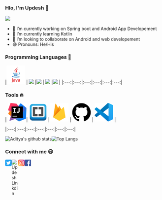 

### Hlo, I'm Updesh 👋
![](https://komarev.com/ghpvc/?username=KingRovo&color=red)

- 🔭 I’m currently working on Spring boot and Android App Developement
- 🌱 I’m currently learning Kotlin
- 👯 I’m looking to collaborate on Android and web developement
- 😄 Pronouns: He/His



### Programming Languages  :rocket:
|<img src="images/Programming_languages/javalogo.png" width=60> | <img src="https://github.com/kingRovo/kingRovo/images/Programming_languages/1024px-Python-logo-notext.svg.png" width=60> |<img src="https://github.com/kingRovo/kingRovo/images/Programming_languages/kotlin_logo.jpg" width=60> | <img src="https://github.com/kingRovo/kingRovo/images/Programming_languages/logo-html-5.png" width=60> |<img src="https://github.com/kingRovo/kingRovo/images/Programming_languages/phplogo.png" width=60> |
|:---:|:---:|:---:|:---:|:---:|:---:|


### Tools :fire:
| <img src="https://github.com/kingRovo/kingRovo/blob/master/images/tools/intellij-idea_logo_300x300.png" width=60>| <img src="https://github.com/kingRovo/kingRovo/blob/master/images/tools/Adobe_Brackets_v0.0.x_icon.png" width=60>|  <img src="https://github.com/kingRovo/kingRovo/blob/master/images/tools/firebase.png" width=60> | 
<img src="https://github.com/kingRovo/kingRovo/blob/master/images/tools/25231.svg" width=60> |
<img src="https://github.com/kingRovo/kingRovo/blob/master/images/tools/logo-stable.png" width=60> |

|:---:|:---:|:---:|:---:|:---:|:---:|:---:|

![Aditya's github stats](https://github-readme-stats.vercel.app/api?username=KingRovo)![Top Langs](https://github-readme-stats.vercel.app/api/top-langs/?username=KingRovo&layout=compact)


### Connect with me :smiley:
<a href="https://twitter.com/UpdeshY09420737">
  <img align="left" alt="Aditya Kamath Twitter" width="21px" src="https://github.com/kingRovo/kingRovo/blob/master/images/connect_with_me_images/twitter.svg" />
</a>
<a href="https://www.linkedin.com/in/updesh-yadav-7486b1172/">
  <img align="left" alt="Updesh Linkdin" width="21px" src="https://github.com/kingRovo/kingRovo/master/images/connect_with_me_images/linkedin.svg" />
</a>
<a href="https://www.instagram.com/king_rovo/">
  <img align="left" alt="Updesh Instagram" width="21px" src="https://github.com/kingRovo/kingRovo/blob/master/images/connect_with_me_images/instagram-main.svg" />
</a>
<a href="https://www.facebook.com/updesh.yadav.5074">
  <img align="left" alt="Updesh Facebook" width="21px" src="https://github.com/kingRovo/kingRovo/blob/master/images/connect_with_me_images/facebook.svg" />
</a>

